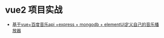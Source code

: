 # vue2 项目实战
- [基于vue+百度音乐api +express + mongodb + elementUi定义自己的音乐播放器](https://www.jianshu.com/p/db0b6f58a9f3)